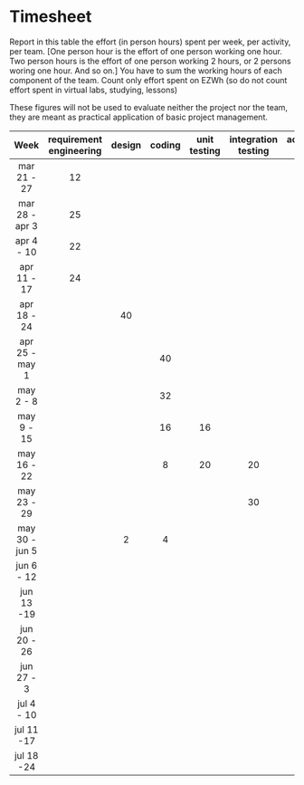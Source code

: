 # Timesheet

Report in this table the effort (in person hours) spent per week, per activity, per team. 
[One person hour is the effort of one person working one hour.
Two person hours is the effort of one person working 2 hours, or 2 persons woring one hour. And so on.]
You have to sum the working hours of each component of the team.
Count only effort spent on EZWh (so do not count effort spent in virtual labs, studying, lessons)

These figures will not be used to evaluate neither the project nor the team, they are meant as practical application of basic project management.

|      Week      | requirement engineering | design | coding | unit testing | integration testing | acceptance testing | management | git maven |
| :------------: | :---------------------: | :----: | :----: | :----------: | :-----------------: | :----------------: | :--------: | :-------: |
|  mar 21 - 27   |           12            |        |        |              |                     |                    |            |           |
| mar 28 - apr 3 |           25            |        |        |              |                     |                    |            |           |
|   apr 4 - 10   |           22            |        |        |              |                     |                    |            |           |
|  apr 11 - 17   |           24            |        |        |              |                     |                    |            |           |
|  apr 18 - 24   |                         |   40     |        |              |                     |                    |            |           |
| apr 25 - may 1 |                         |        |   40     |              |                     |                    |            |           |
|   may 2 - 8    |                         |        |   32     |              |                     |                    |            |           |
|   may 9 - 15   |                         |        |   16     |     16         |                   |                    |            |           |
|  may 16 - 22   |                         |        |   8     |      20        |     20               |                    |            |           |
|  may 23 - 29   |                         |        |        |              |        30             |                    |            |           |
| may 30 - jun 5 |                         |    2    |   4     |              |                     |        5            |            |           |
|   jun 6 - 12   |                         |        |        |              |                     |                    |            |           |
|   jun 13 -19   |                         |        |        |              |                     |                    |            |           |
|  jun 20 - 26   |                         |        |        |              |                     |                    |            |           |
|   jun 27 - 3   |                         |        |        |              |                     |                    |            |           |
|   jul 4 - 10   |                         |        |        |              |                     |                    |            |           |
|   jul 11 -17   |                         |        |        |              |                     |                    |            |           |
|   jul 18 -24   |                         |        |        |              |                     |                    |            |           |

